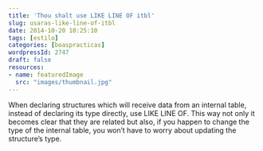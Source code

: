 ```yaml
---
title: 'Thou shalt use LIKE LINE OF itbl'
slug: usaras-like-line-of-itbl
date: 2014-10-20 10:25:10
tags: [estilo]
categories: [boaspracticas]
wordpressId: 2747
draft: false
resources:
- name: featuredImage
  src: "images/thumbnail.jpg"
---
```

When declaring structures which will receive data from an internal table, instead of declaring its type directly, use LIKE LINE OF. This way not only it becomes clear that they are related but also, if you happen to change the type of the internal table, you won’t have to worry about updating the structure’s type.
